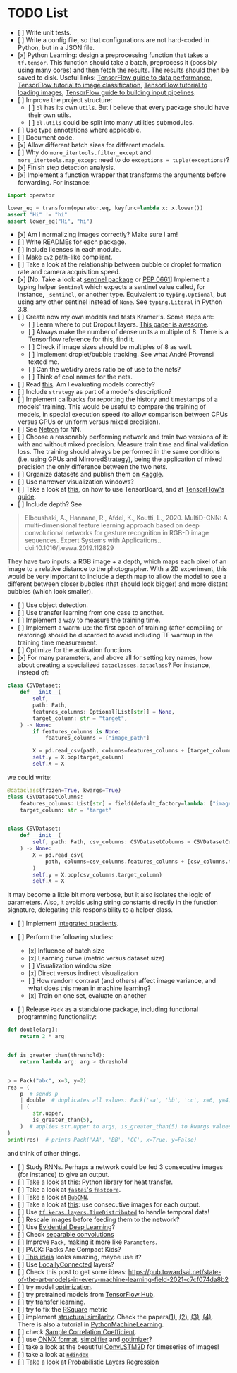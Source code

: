 # TODO List

- \[ \] Write unit tests.
- \[ \] Write a config file, so that configurations are not hard-coded in
  Python, but in a JSON file.
- \[x\] Python Learning: design a preprocessing function that takes a
  `tf.tensor`. This function should take a batch, preprocess it (possibly using
  many cores) and then fetch the results. The results should then be saved to
  disk. Useful links:
  [TensorFlow guide to data performance](https://www.tensorflow.org/guide/data_performance),
  [TensorFlow tutorial to image classification](https://www.tensorflow.org/tutorials/images/classification),
  [TensorFlow tutorial to loading images](https://www.tensorflow.org/tutorials/load_data/images),
  [TensorFlow guide to building input pipelines](https://www.tensorflow.org/guide/data).
- \[ \] Improve the project structure:
  - \[ \] `bl` has its own `utils`. But I believe that every package should have
    their own utils.
  - \[ \] `bl.utils` could be split into many utilities submodules.
- \[ \] Use type annotations where applicable.
- \[ \] Document code.
- \[x\] Allow different batch sizes for different models.
- \[ \] Why do `more_itertools.filter_except` and `more_itertools.map_except`
  need to do `exceptions = tuple(exceptions)`?
- \[x\] Finish step detection analysis.
- \[x\] Implement a function wrapper that transforms the arguments before
  forwarding. For instance:

```python
import operator

lower_eq = transform(operator.eq, keyfunc=lambda x: x.lower())
assert "Hi" != "hi"
assert lower_eq("Hi", "hi")
```

- \[x\] Am I normalizing images correctly? Make sure I am!
- \[ \] Write READMEs for each package.
- \[ \] Include licenses in each module.
- \[ \] Make `cv2` path-like compliant.
- \[ \] Take a look at the relationship between bubble or droplet formation rate
  and camera acquisition speed.
- \[x\] \[No. Take a look at
  [sentinel package](https://pypi.org/project/sentinel/) or
  [PEP 0661](https://github.com/taleinat/python-stdlib-sentinels)\] Implement a
  typing helper `Sentinel` which expects a sentinel value called, for instance,
  `_sentinel`, or another type. Equivalent to `typing.Optional`, but using any
  other sentinel instead of `None`. See `typing.Literal` in Python 3.8.
- \[ \] Create now my own models and tests Kramer's. Some steps are:
  - \[ \] Learn where to put Dropout layers.
    [This paper is awesome](https://arxiv.org/abs/1207.0580).
  - \[ \] Always make the number of dense units a multiple of 8. There is a
    Tensorflow reference for this, find it.
  - \[ \] Check if image sizes should be multiples of 8 as well.
  - \[ \] Implement droplet/bubble tracking. See what André Provensi texted me.
  - \[ \] Can the wet/dry areas ratio be of use to the nets?
  - \[ \] Think of cool names for the nets.
- \[ \] Read
  [this](https://www.wikiwand.com/en/Fraction_of_variance_unexplained). Am I
  evaluating models correctly?
- \[ \] Include `strategy` as part of a model's description?
- \[ \] Implement callbacks for reporting the history and timestamps of a
  models' training. This would be useful to compare the training of models, in
  special execution speed (to allow comparison between CPUs versus GPUs or
  uniform versus mixed precision).
- \[ \] See [Netron](https://github.com/lutzroeder/netron) for NN.
- \[ \] Choose a reasonably performing network and train two versions of it:
  with and without mixed precision. Measure train time and final validation
  loss. The training should always be performed in the same conditions (i.e.
  using GPUs and MirroredStrategy), being the application of mixed precision the
  only difference between the two nets.
- \[ \] Organize datasets and publish them on
  [Kaggle](https://www.kaggle.com/ruancomelli).
- \[ \] Use narrower visualization windows?
- \[ \] Take a look at
  [this](https://www.machinecurve.com/index.php/2019/11/13/how-to-use-tensorboard-with-keras/#about-histogram_freq-what-are-weight-histograms),
  on how to use TensorBoard, and at
  [TensorFlow's guide](https://www.tensorflow.org/tensorboard/get_started).
- \[ \] Include depth? See

> Elboushaki, A., Hannane, R., Afdel, K., Koutti, L., 2020. MultiD-CNN: A
> multi-dimensional feature learning approach based on deep convolutional
> networks for gesture recognition in RGB-D image sequences. Expert Systems with
> Applications.. doi:10.1016/j.eswa.2019.112829

They have two inputs: a RGB image + a depth, which maps each pixel of an image
to a relative distance to the photographer. With a 2D experiment, this would be
very important to include a depth map to allow the model to see a different
between closer bubbles (that should look bigger) and more distant bubbles (which
look smaller).

- \[ \] Use object detection.
- \[ \] Use transfer learning from one case to another.
- \[ \] Implement a way to measure the training time.
- \[ \] Implement a warm-up: the first epoch of training (after compiling or
  restoring) should be discarded to avoid including TF warmup in the training
  time measurement.
- \[ \] Optimize for the activation functions
- \[x\] For many parameters, and above all for setting key names, how about
  creating a specialized `dataclasses.dataclass`? For instance, instead of:

```python
class CSVDataset:
    def __init__(
        self,
        path: Path,
        features_columns: Optional[List[str]] = None,
        target_column: str = "target",
    ) -> None:
        if features_columns is None:
            features_columns = ["image_path"]

        X = pd.read_csv(path, columns=features_columns + [target_column])
        self.y = X.pop(target_column)
        self.X = X
```

we could write:

```python
@dataclass(frozen=True, kwargs=True)
class CSVDatasetColumns:
    features_columns: List[str] = field(default_factory=lambda: ["image_path"])
    target_column: str = "target"


class CSVDataset:
    def __init__(
        self, path: Path, csv_columns: CSVDatasetColumns = CSVDatasetColumns()
    ) -> None:
        X = pd.read_csv(
            path, columns=csv_columns.features_columns + [csv_columns.target_column]
        )
        self.y = X.pop(csv_columns.target_column)
        self.X = X
```

It may become a little bit more verbose, but it also isolates the logic of
parameters. Also, it avoids using string constants directly in the function
signature, delegating this responsibility to a helper class.

- \[ \] Implement
  [integrated gradients](https://www.tensorflow.org/tutorials/interpretability/integrated_gradients).

- \[ \] Perform the following studies:
  - \[x\] Influence of batch size
  - \[x\] Learning curve (metric versus dataset size)
  - \[ \] Visualization window size
  - \[x\] Direct versus indirect visualization
  - \[ \] How random contrast (and others) affect image variance, and what does
    this mean in machine learning?
  - \[x\] Train on one set, evaluate on another
- \[ \] Release `Pack` as a standalone package, including functional programming
  functionality:

```python
def double(arg):
    return 2 * arg


def is_greater_than(threshold):
    return lambda arg: arg > threshold


p = Pack("abc", x=3, y=2)
res = (
    p  # sends p
    | double  # duplicates all values: Pack('aa', 'bb', 'cc', x=6, y=4)
    | (
        str.upper,
        is_greater_than(5),
    )  # applies str.upper to args, is_greater_than(5) to kwargs values
)
print(res)  # prints Pack('AA', 'BB', 'CC', x=True, y=False)
```

and think of other things.

- \[ \] Study RNNs. Perhaps a network could be fed 3 consecutive images (for
  instance) to give an output.
- \[ \] Take a look at
  [this](https://buildmedia.readthedocs.org/media/pdf/ht/latest/ht.pdf): Python
  library for heat transfer.
- \[ \] Take a look at
  [`fastai`'s `fastcore`](https://github.com/fastai/fastcore/tree/master/).
- \[ \] Take a look at [`BubCNN`](https://github.com/Tim-Haas/BubCNN).
- \[ \] Take a look at
  [this](https://medium.com/smileinnovation/training-neural-network-with-image-sequence-an-example-with-video-as-input-c3407f7a0b0f):
  use consecutive images for each output.
- \[ \] Use
  [`tf.keras.layers.TimeDistributed`](https://www.tensorflow.org/api_docs/python/tf/keras/layers/TimeDistributed)
  to handle temporal data!
- \[ \] Rescale images before feeding them to the network?
- \[ \] Use
  [Evidential Deep Learning](https://github.com/aamini/evidential-deep-learning)?
- \[ \] Check
  [separable convolutions](https://towardsdatascience.com/a-basic-introduction-to-separable-convolutions-b99ec3102728)
- \[ \] Improve `Pack`, making it more like `Parameters`.
- \[ \] PACK: Packs Are Compact Kids?
- \[ \] [This ideia](https://github.com/kachayev/dataclasses-tensor) looks
  amazing, maybe use it?
- \[ \] Use
  [LocallyConnected](https://www.tensorflow.org/api_docs/python/tf/keras/layers/LocallyConnected2D)
  layers?
- \[ \] Check this post to get some ideas:
  https://pub.towardsai.net/state-of-the-art-models-in-every-machine-learning-field-2021-c7cf074da8b2
- \[ \] try model
  [optimization](https://www.tensorflow.org/lite/performance/model_optimization).
- \[ \] try pretrained models from
  [TensorFlow Hub](https://tfhub.dev/tensorflow/collections/lite/task-library/object-detector/1).
- \[ \] try
  [transfer learning](https://www.tensorflow.org/guide/keras/transfer_learning).
- \[ \] try to fix the
  [RSquare](https://www.tensorflow.org/addons/api_docs/python/tfa/metrics/RSquare)
  metric
- \[ \] implement
  [structural similarity](https://scikit-image.org/docs/dev/api/skimage.metrics.html#skimage.metrics.structural_similarity).
  Check the
  papers[(1)](https://ece.uwaterloo.ca/~z70wang/publications/ssim.pdf),
  [(2)](https://click.endnote.com/viewer?doi=10.1007/s10043-009-0119-z&route=2),
  [(3)](https://www.sciencedirect.com/science/article/pii/S0047259X06002016),
  [(4)](https://ieeexplore.ieee.org/stamp/stamp.jsp?arnumber=1284395&casa_token=9dJeuWLuFmUAAAAA:J9E9XP0EJerPQXoMVDOqMmpZ_tYsTy4Ig8LgUKjVBD17awcC4aAMEufCS2APZj9BmmUmbWjDk6U&tag=1).
  There is also a tutorial in
  [PythonMachineLearning](https://pythonmachinelearning.pro/structural-similarity-tutorial/).
- \[ \] check
  [Sample Correlation Coefficient](https://www.sciencedirect.com/topics/mathematics/sample-correlation-coefficient).
- \[ \] use [ONNX format](https://onnx.ai/index.html),
  [simplifier](https://github.com/daquexian/onnx-simplifier) and
  [optimizer](https://github.com/onnx/optimizer)?
- \[ \] take a look at the beautiful
  [ConvLSTM2D](https://www.tensorflow.org/api_docs/python/tf/keras/layers/ConvLSTM2D)
  for timeseries of images!
- \[ \] take a look at [`ndindex`](https://quansight-labs.github.io/ndindex/index.html)
- \[ \] Take a look at [Probabilistic Layers Regression](https://www.tensorflow.org/probability/examples/Probabilistic_Layers_Regression)
